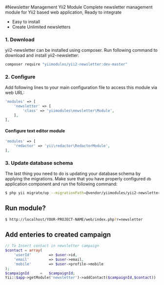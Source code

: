 #Newsletter Management Yii2 Module
Complete newsletter management module for Yii2 based web application, Ready to integrate

* Easy to install
* Create Unlimited newsletters

### 1. Download

yii2-newsletter can be installed using composer. Run following command to download and
install yii2-newsletter:

```bash
composer require "yiimodules/yii2-newsletter:dev-master"
```

### 2. Configure

Add following lines to your main configuration file to access this module via web URL:

```php
'modules' => [
	'newsletter' => [
		'class' => 'yiimodules\newsletter\Module',
	],
],
```

#### Configure text editor module

```php
'modules' => [
	'redactor' => 'yii\redactor\RedactorModule',
],
```


### 3. Update database schema

The last thing you need to do is updating your database schema by applying the
migrations. Make sure that you have properly configured `db` application component
and run the following command:

```bash
$ php yii migrate/up --migrationPath=@vendor/yiimodules/yii2-newsletter/migrations
```

## Run module?

```bash
$ http://localhost/YOUR-PROJECT-NAME/web/index.php?r=newsletter
```

## Add enteries to created campaign

```php
// To Insert contact in newsletter campaign
$contact = array(
	'userId'		=> $user->id,
	'email'			=> $user->email,
	'mobile'		=> $user->profile->mobile
);
$campaignId 	= 	$campaignId;
Yii::$app->getModule('newsletter')->addContact($campaignId,$contact))
```
